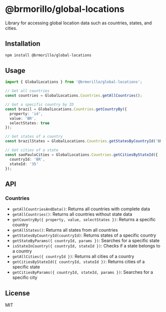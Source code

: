 # @brmorillo/global-locations

Library for accessing global location data such as countries, states, and cities.

## Installation

```bash
npm install @brmorillo/global-locations
```

## Usage

```typescript
import { GlobalLocations } from '@brmorillo/global-locations';

// Get all countries
const countries = GlobalLocations.Countries.getAllCountries();

// Get a specific country by ID
const brazil = GlobalLocations.Countries.getCountryBy({
  property: 'id',
  value: 'BR',
  selectStates: true
});

// Get states of a country
const brazilStates = GlobalLocations.Countries.getStatesByCountryId('BR');

// Get cities of a state
const saoPauloCities = GlobalLocations.Countries.getCitiesByStateId({
  countryId: 'BR',
  stateId: '35'
});
```

## API

### Countries

- `getAllCountriesAndData()`: Returns all countries with complete data
- `getAllCountries()`: Returns all countries without state data
- `getCountryBy({ property, value, selectStates })`: Returns a specific country
- `getAllStates()`: Returns all states from all countries
- `getStatesByCountryId(countryId)`: Returns states of a specific country
- `getStateByParams({ countryId, params })`: Searches for a specific state
- `isStateInCountry({ countryId, stateId })`: Checks if a state belongs to a country
- `getAllCities({ countryId })`: Returns all cities of a country
- `getCitiesByStateId({ countryId, stateId })`: Returns cities of a specific state
- `getCitiesByParams({ countryId, stateId, params })`: Searches for a specific city

## License

MIT